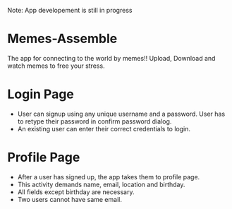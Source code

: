 Note: App developement is still in progress
# Memes-Assemble
  The app for connecting to the world by memes!! Upload, Download and watch memes to free your stress.
 # Login Page
 - User can signup using any unique username and a password. User has to retype their password in confirm password dialog.
 - An existing user can enter their correct credentials to login.
 # Profile Page
 - After a user has signed up, the app takes them to profile page.
 - This activity demands name, email, location and birthday.
 - All fields except birthday are necessary.
 - Two users cannot have same email.
